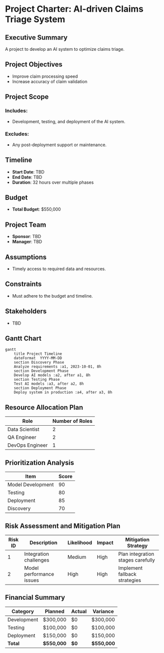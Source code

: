 # Project Charter: AI-driven Claims Triage System

## Executive Summary
A project to develop an AI system to optimize claims triage.

## Project Objectives
- Improve claim processing speed
- Increase accuracy of claim validation

## Project Scope
### Includes:
- Development, testing, and deployment of the AI system.

### Excludes:
- Any post-deployment support or maintenance.

## Timeline
- **Start Date**: TBD
- **End Date**: TBD
- **Duration**: 32 hours over multiple phases

## Budget
- **Total Budget**: $550,000

## Project Team
- **Sponsor**: TBD
- **Manager**: TBD

## Assumptions
- Timely access to required data and resources.

## Constraints
- Must adhere to the budget and timeline.

## Stakeholders
- TBD

## Gantt Chart
```mermaid
gantt
    title Project Timeline 
    dateFormat  YYYY-MM-DD
    section Discovery Phase
    Analyze requirements :a1, 2023-10-01, 8h
    section Development Phase
    Develop AI models :a2, after a1, 8h
    section Testing Phase
    Test AI models :a3, after a2, 8h
    section Deployment Phase
    Deploy system in production :a4, after a3, 8h
```

## Resource Allocation Plan
| Role               | Number of Roles |
|--------------------|------------------|
| Data Scientist      | 2                |
| QA Engineer         | 2                |
| DevOps Engineer     | 1                |

## Prioritization Analysis
| Item                     | Score |
|--------------------------|-------|
| Model Development        | 90    |
| Testing                  | 80    |
| Deployment               | 85    |
| Discovery                | 70    |

## Risk Assessment and Mitigation Plan
| Risk ID | Description                | Likelihood | Impact | Mitigation Strategy                     |
|---------|----------------------------|------------|--------|----------------------------------------|
| 1       | Integration challenges      | Medium     | High   | Plan integration stages carefully      |
| 2       | Model performance issues    | High       | High   | Implement fallback strategies          |

## Financial Summary
| Category    | Planned  | Actual  | Variance |
|-------------|----------|---------|----------|
| Development | $300,000 | $0      | $300,000 |
| Testing     | $100,000 | $0      | $100,000 |
| Deployment  | $150,000 | $0      | $150,000 |
| **Total**   | **$550,000** | **$0**  | **$550,000** |